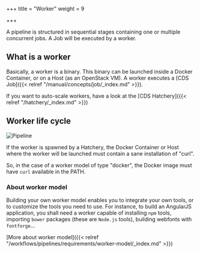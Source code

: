 +++
title = "Worker"
weight = 9

+++


A pipeline is structured in sequential stages containing one or multiple concurrent jobs. A Job will be executed by a worker.

## What is a worker

Basically, a worker is a binary. This binary can be launched inside a Docker Container, or on a Host (as an OpenStack VM). A worker executes a [CDS Job]({{< relref "/manual/concepts/job/_index.md" >}}).

If you want to auto-scale workers, have a look at the [CDS Hatchery]({{< relref "/hatchery/_index.md" >}})

## Worker life cycle

![Pipeline](/images/concepts_worker_flow.png)

If the worker is spawned by a Hatchery, the Docker Container or Host where the worker will be launched must contain a sane installation of "curl".

So, in the case of a worker model of type "docker", the Docker image must have `curl` available in the PATH.

### About worker model

Building your own worker model enables you to integrate your own tools, or to customize the tools you need to use. For instance, to build an AngularJS application, you shall need a worker capable of installing `npm` tools, importing `bower` packages (these are `Node.js` tools), building webfonts with `fontforge`...


[More about worker model]({{< relref "/workflows/pipelines/requirements/worker-model/_index.md" >}})
